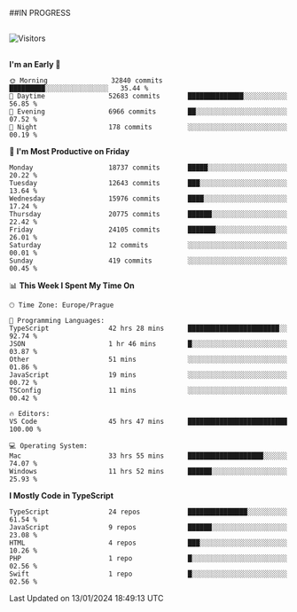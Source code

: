 ##IN PROGRESS
##
![Visitors](https://komarev.com/ghpvc/?username=petrbui&style=for-the-badge&label=Visitors+👀)



##
<!--
[![My GitHub stats](https://github-readme-stats.vercel.app/api?username=petrbui&theme=github_dark)](https://github.com/anuraghazra/github-readme-stats)

[![My wakatime stats](https://github-readme-stats.vercel.app/api/wakatime?username=petrbui&theme=github_dark)](https://github.com/anuraghazra/github-readme-stats)
-->
<!--START_SECTION:waka-->
**I'm an Early 🐤** 

```text
🌞 Morning                32840 commits       █████████░░░░░░░░░░░░░░░░   35.44 % 
🌆 Daytime                52683 commits       ██████████████░░░░░░░░░░░   56.85 % 
🌃 Evening                6966 commits        ██░░░░░░░░░░░░░░░░░░░░░░░   07.52 % 
🌙 Night                  178 commits         ░░░░░░░░░░░░░░░░░░░░░░░░░   00.19 % 
```
📅 **I'm Most Productive on Friday** 

```text
Monday                   18737 commits       █████░░░░░░░░░░░░░░░░░░░░   20.22 % 
Tuesday                  12643 commits       ███░░░░░░░░░░░░░░░░░░░░░░   13.64 % 
Wednesday                15976 commits       ████░░░░░░░░░░░░░░░░░░░░░   17.24 % 
Thursday                 20775 commits       ██████░░░░░░░░░░░░░░░░░░░   22.42 % 
Friday                   24105 commits       ███████░░░░░░░░░░░░░░░░░░   26.01 % 
Saturday                 12 commits          ░░░░░░░░░░░░░░░░░░░░░░░░░   00.01 % 
Sunday                   419 commits         ░░░░░░░░░░░░░░░░░░░░░░░░░   00.45 % 
```


📊 **This Week I Spent My Time On** 

```text
🕑︎ Time Zone: Europe/Prague

💬 Programming Languages: 
TypeScript               42 hrs 28 mins      ███████████████████████░░   92.74 % 
JSON                     1 hr 46 mins        █░░░░░░░░░░░░░░░░░░░░░░░░   03.87 % 
Other                    51 mins             ░░░░░░░░░░░░░░░░░░░░░░░░░   01.86 % 
JavaScript               19 mins             ░░░░░░░░░░░░░░░░░░░░░░░░░   00.72 % 
TSConfig                 11 mins             ░░░░░░░░░░░░░░░░░░░░░░░░░   00.42 % 

🔥 Editors: 
VS Code                  45 hrs 47 mins      █████████████████████████   100.00 % 

💻 Operating System: 
Mac                      33 hrs 55 mins      ███████████████████░░░░░░   74.07 % 
Windows                  11 hrs 52 mins      ██████░░░░░░░░░░░░░░░░░░░   25.93 % 
```

**I Mostly Code in TypeScript** 

```text
TypeScript               24 repos            ███████████████░░░░░░░░░░   61.54 % 
JavaScript               9 repos             ██████░░░░░░░░░░░░░░░░░░░   23.08 % 
HTML                     4 repos             ███░░░░░░░░░░░░░░░░░░░░░░   10.26 % 
PHP                      1 repo              █░░░░░░░░░░░░░░░░░░░░░░░░   02.56 % 
Swift                    1 repo              █░░░░░░░░░░░░░░░░░░░░░░░░   02.56 % 
```




 Last Updated on 13/01/2024 18:49:13 UTC
<!--END_SECTION:waka-->
